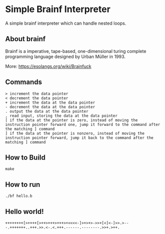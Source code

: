 # Simple Brainf Interpreter

A simple brainf interpreter which can handle nested loops.

## About brainf

Brainf is a imperative, tape-based, one-dimensional turing complete programming language designed by Urban Müller in 1993. 

More: https://esolangs.org/wiki/Brainfuck

## Commands

	> increment the data pointer
	< decrement the data pointer
	+ increment the data at the data pointer
	- decrement the data at the data pointer
	. output the data at the data pointer
	, read input, storing the data at the data pointer
	[ if the data at the pointer is zero, instead of moving the instruction pointer forward one, jump it forward to the command after the matching ] command
	] if the data at the pointer is nonzero, instead of moving the instruction pointer forward, jump it back to the command after the matching ] command
	
## How to Build

	make

## How to run

	./bf hello.b
	
## Hello world!

	++++++++[>++++[>++>+++>+++>+<<<<-]>+>+>->>+[<]<-]>>.>---.+++++++..+++.>>.<-.<.+++.------.--------.>>+.>++.